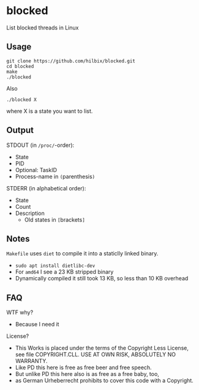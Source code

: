 # blocked

List blocked threads in Linux

## Usage

	git clone https://github.com/hilbix/blocked.git
	cd blocked
	make
	./blocked

Also

	./blocked X

where X is a state you want to list.


## Output

STDOUT (in `/proc/`-order):

- State
- PID
- Optional: TaskID
- Process-name in `(`parenthesis`)`

STDERR (in alphabetical order):

- State
- Count
- Description
  - Old states in `[`brackets`]`


## Notes

`Makefile` uses `diet` to compile it into a staticlly linked binary.

- `sudo apt install dietlibc-dev`
- For `amd64` I see a 23 KB stripped binary
- Dynamically compiled it still took 13 KB, so less than 10 KB overhead


## FAQ

WTF why?

- Because I need it

License?

-  This Works is placed under the terms of the Copyright Less License,  
   see file COPYRIGHT.CLL.  USE AT OWN RISK, ABSOLUTELY NO WARRANTY.
- Like PD this here is free as free beer and free speech.
- But unlike PD this here also is as free as a free baby, too,
- as German Urheberrecht prohibits to cover this code with a Copyright.

